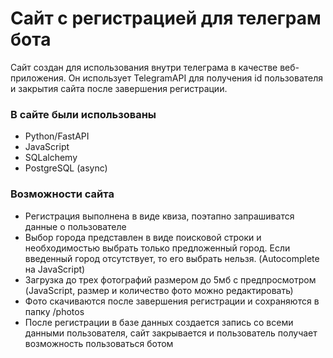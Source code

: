 # Сайт с регистрацией для телеграм бота

Сайт создан для использования внутри телеграма в качестве веб-приложения. Он использует TelegramAPI для получения id пользователя и закрытия сайта после завершения регистрации.

### В сайте были использованы
- Python/FastAPI
- JavaScript
- SQLalchemy
- PostgreSQL (async)

### Возможности сайта
- Регистрация выполнена в виде квиза, поэтапно запрашиватся данные о пользователе
- Выбор города представлен в виде поисковой строки и необходимостью выбрать только предложенный город. Если введенный город отсутствует, то его выбрать нельзя. (Autocomplete на JavaScript)
- Загрузка до трех фотографий размером до 5мб с предпросмотром (JavaScript, размер и количество фото можно редактировать)
- Фото скачиваются после завершения регистрации и сохраняются в папку /photos
- После регистрации в базе данных создается запись со всеми данными пользователя, сайт закрывается и пользователь получает возможность пользоваться ботом